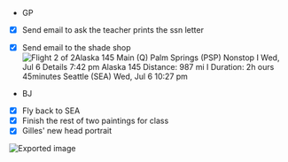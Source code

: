 - GP
 
- [x] Send email to ask the teacher prints the ssn letter
 
- [x] Send email to the shade shop
 ![Flight 2 of 2Alaska 145 Main (Q) Palm Springs (PSP) Nonstop I Wed, Jul 6 Details 7:42 pm Alaska 145 Distance: 987 mi I Duration: 2h ours 45minutes Seattle (SEA) Wed, Jul 6 10:27 pm ](Exported%20image%2020240521171720-0.png)

- BJ
   

- [x] Fly back to SEA  
- [x] Finish the rest of two paintings for class  
- [x] Gilles' new head portrait

![Exported image](Exported%20image%2020240521171720-1.jpeg)
